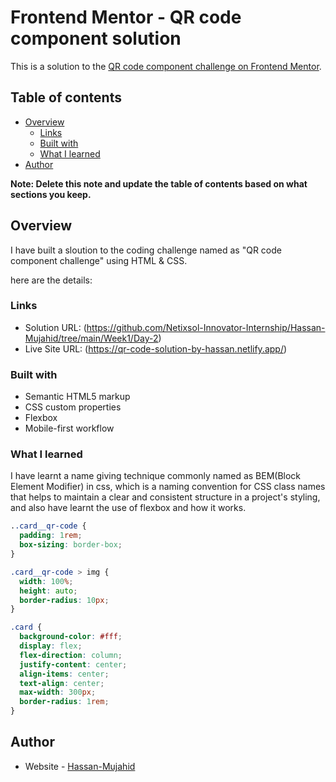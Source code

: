 # Frontend Mentor - QR code component solution

This is a solution to the [QR code component challenge on Frontend Mentor](https://www.frontendmentor.io/challenges/qr-code-component-iux_sIO_H).

## Table of contents

- [Overview](#overview)
  - [Links](#links)
  - [Built with](#built-with)
  - [What I learned](#what-i-learned)
- [Author](#author)

**Note: Delete this note and update the table of contents based on what sections you keep.**

## Overview

I have built a sloution to the coding challenge named as "QR code component challenge" using HTML & CSS.

here are the details:

### Links

- Solution URL: (https://github.com/Netixsol-Innovator-Internship/Hassan-Mujahid/tree/main/Week1/Day-2)
- Live Site URL: (https://qr-code-solution-by-hassan.netlify.app/)

### Built with

- Semantic HTML5 markup
- CSS custom properties
- Flexbox
- Mobile-first workflow

### What I learned

I have learnt a name giving technique commonly named as BEM(Block Element Modifier) in css, which is a naming convention for CSS class names that helps to maintain a clear and consistent structure in a project's styling, and also have learnt the use of flexbox and how it works.

```css
..card__qr-code {
  padding: 1rem;
  box-sizing: border-box;
}

.card__qr-code > img {
  width: 100%;
  height: auto;
  border-radius: 10px;
}

.card {
  background-color: #fff;
  display: flex;
  flex-direction: column;
  justify-content: center;
  align-items: center;
  text-align: center;
  max-width: 300px;
  border-radius: 1rem;
}
```

## Author

- Website - [Hassan-Mujahid](https://qr-code-solution-by-hassan.netlify.app/)
